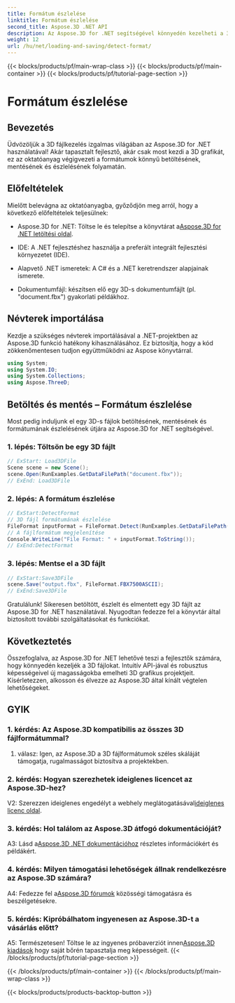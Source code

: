 ```yaml
---
title: Formátum észlelése
linktitle: Formátum észlelése
second_title: Aspose.3D .NET API
description: Az Aspose.3D for .NET segítségével könnyedén kezelheti a 3D fájlokat. A formátumok zökkenőmentes betöltése, mentése és észlelése.
weight: 12
url: /hu/net/loading-and-saving/detect-format/
---
```


{{< blocks/products/pf/main-wrap-class >}}
{{< blocks/products/pf/main-container >}}
{{< blocks/products/pf/tutorial-page-section >}}

# Formátum észlelése

## Bevezetés

Üdvözöljük a 3D fájlkezelés izgalmas világában az Aspose.3D for .NET használatával! Akár tapasztalt fejlesztő, akár csak most kezdi a 3D grafikát, ez az oktatóanyag végigvezeti a formátumok könnyű betöltésének, mentésének és észlelésének folyamatán.

## Előfeltételek

Mielőtt belevágna az oktatóanyagba, győződjön meg arról, hogy a következő előfeltételek teljesülnek:

-  Aspose.3D for .NET: Töltse le és telepítse a könyvtárat a[Aspose.3D for .NET letöltési oldal](https://releases.aspose.com/3d/net/).

- IDE: A .NET fejlesztéshez használja a preferált integrált fejlesztési környezetet (IDE).

- Alapvető .NET ismeretek: A C# és a .NET keretrendszer alapjainak ismerete.

- Dokumentumfájl: készítsen elő egy 3D-s dokumentumfájlt (pl. "document.fbx") gyakorlati példákhoz.

## Névterek importálása

Kezdje a szükséges névterek importálásával a .NET-projektben az Aspose.3D funkció hatékony kihasználásához. Ez biztosítja, hogy a kód zökkenőmentesen tudjon együttműködni az Aspose könyvtárral.

```csharp
using System;
using System.IO;
using System.Collections;
using Aspose.ThreeD;
```

## Betöltés és mentés – Formátum észlelése

Most pedig induljunk el egy 3D-s fájlok betöltésének, mentésének és formátumának észlelésének útjára az Aspose.3D for .NET segítségével.

### 1. lépés: Töltsön be egy 3D fájlt

```csharp
// ExStart: Load3DFile
Scene scene = new Scene();
scene.Open(RunExamples.GetDataFilePath("document.fbx"));
// ExEnd: Load3DFile
```

### 2. lépés: A formátum észlelése

```csharp
// ExStart:DetectFormat
// 3D fájl formátumának észlelése
FileFormat inputFormat = FileFormat.Detect(RunExamples.GetDataFilePath("document.fbx"));
// A fájlformátum megjelenítése
Console.WriteLine("File Format: " + inputFormat.ToString());
// ExEnd:DetectFormat
```

### 3. lépés: Mentse el a 3D fájlt

```csharp
// ExStart:Save3DFile
scene.Save("output.fbx", FileFormat.FBX7500ASCII);
// ExEnd:Save3DFile
```

Gratulálunk! Sikeresen betöltött, észlelt és elmentett egy 3D fájlt az Aspose.3D for .NET használatával. Nyugodtan fedezze fel a könyvtár által biztosított további szolgáltatásokat és funkciókat.

## Következtetés

Összefoglalva, az Aspose.3D for .NET lehetővé teszi a fejlesztők számára, hogy könnyedén kezeljék a 3D fájlokat. Intuitív API-jával és robusztus képességeivel új magasságokba emelheti 3D grafikus projektjeit. Kísérletezzen, alkosson és élvezze az Aspose.3D által kínált végtelen lehetőségeket.

## GYIK

### 1. kérdés: Az Aspose.3D kompatibilis az összes 3D fájlformátummal?

1. válasz: Igen, az Aspose.3D a 3D fájlformátumok széles skáláját támogatja, rugalmasságot biztosítva a projektekben.

### 2. kérdés: Hogyan szerezhetek ideiglenes licencet az Aspose.3D-hez?

 V2: Szerezzen ideiglenes engedélyt a webhely meglátogatásával[ideiglenes licenc oldal](https://purchase.aspose.com/temporary-license/).

### 3. kérdés: Hol találom az Aspose.3D átfogó dokumentációját?

 A3: Lásd a[Aspose.3D .NET dokumentációhoz](https://reference.aspose.com/3d/net/) részletes információkért és példákért.

### 4. kérdés: Milyen támogatási lehetőségek állnak rendelkezésre az Aspose.3D számára?

 A4: Fedezze fel a[Aspose.3D fórumok](https://forum.aspose.com/c/3d/18) közösségi támogatásra és beszélgetésekre.

### 5. kérdés: Kipróbálhatom ingyenesen az Aspose.3D-t a vásárlás előtt?

 A5: Természetesen! Töltse le az ingyenes próbaverziót innen[Aspose.3D kiadások](https://releases.aspose.com/) hogy saját bőrén tapasztalja meg képességeit.
{{< /blocks/products/pf/tutorial-page-section >}}

{{< /blocks/products/pf/main-container >}}
{{< /blocks/products/pf/main-wrap-class >}}

{{< blocks/products/products-backtop-button >}}
